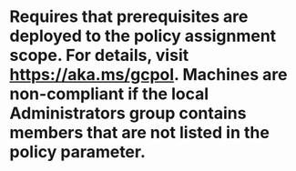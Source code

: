 # Requires that prerequisites are deployed to the policy assignment scope. For details, visit https://aka.ms/gcpol. Machines are non-compliant if the local Administrators group contains members that are not listed in the policy parameter.
